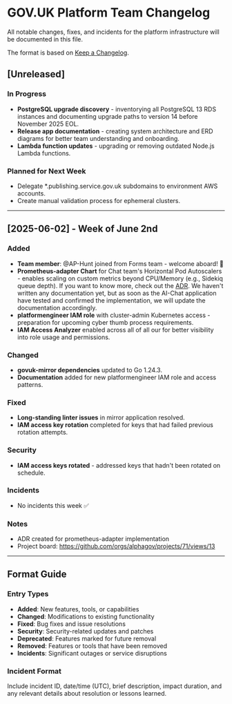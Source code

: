 # GOV.UK Platform Team Changelog

All notable changes, fixes, and incidents for the platform infrastructure will be documented in this file.

The format is based on [Keep a Changelog](https://keepachangelog.com/en/1.0.0/).

## [Unreleased]

### In Progress
- **PostgreSQL upgrade discovery** - inventorying all PostgreSQL 13 RDS instances and documenting upgrade paths to version 14 before November 2025 EOL.
- **Release app documentation** - creating system architecture and ERD diagrams for better team understanding and onboarding.
- **Lambda function updates** - upgrading or removing outdated Node.js Lambda functions.

### Planned for Next Week
- Delegate *.publishing.service.gov.uk subdomains to environment AWS accounts.
- Create manual validation process for ephemeral clusters.

---

## [2025-06-02] - Week of June 2nd

### Added
- **Team member**: @AP-Hunt joined from Forms team - welcome aboard! 🎉
- **Prometheus-adapter Chart** for Chat team's Horizontal Pod Autoscalers - enables scaling on custom metrics beyond CPU/Memory (e.g., Sidekiq queue depth). If you want to know more, check out the [ADR](https://github.com/alphagov/govuk-infrastructure/blob/main/docs/architecture/decisions/0013-expose-external-metrics-for-hpa.md). We haven't written any documentation yet, but as soon as the AI-Chat application have tested and confirmed the implementation, we will update the documentation accordingly.
- **platformengineer IAM role** with cluster-admin Kubernetes access - preparation for upcoming cyber thumb process requirements.
- **IAM Access Analyzer** enabled across all of all our for better visibility into role usage and permissions.

### Changed
- **govuk-mirror dependencies** updated to Go 1.24.3.
- **Documentation** added for new platformengineer IAM role and access patterns.

### Fixed
- **Long-standing linter issues** in mirror application resolved.
- **IAM access key rotation** completed for keys that had failed previous rotation attempts.

### Security
- **IAM access keys rotated** - addressed keys that hadn't been rotated on schedule.

### Incidents
- No incidents this week ✅

### Notes
- ADR created for prometheus-adapter implementation
- Project board: https://github.com/orgs/alphagov/projects/71/views/13

---

## Format Guide

### Entry Types
- **Added**: New features, tools, or capabilities
- **Changed**: Modifications to existing functionality
- **Fixed**: Bug fixes and issue resolutions
- **Security**: Security-related updates and patches
- **Deprecated**: Features marked for future removal
- **Removed**: Features or tools that have been removed
- **Incidents**: Significant outages or service disruptions

### Incident Format
Include incident ID, date/time (UTC), brief description, impact duration, and any relevant details about resolution or lessons learned.
